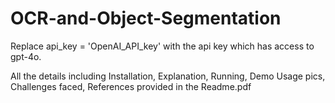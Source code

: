 # OCR-and-Object-Segmentation

Replace api_key = 'OpenAI_API_key' with the api key which has access to gpt-4o.

All the details including Installation, Explanation, Running, Demo Usage pics, Challenges faced, References provided in the Readme.pdf